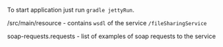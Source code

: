 To start application just run `gradle jettyRun`.

/src/main/resource - contains `wsdl` of the service `/fileSharingService`

soap-requests.requests - list of examples of soap requests to the service